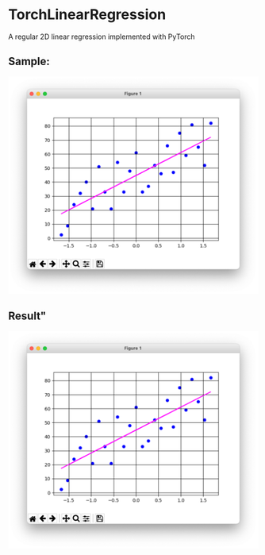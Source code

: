 # TorchLinearRegression
A regular 2D linear regression implemented with PyTorch

## Sample:
![alt text](https://github.com/YaKalmar0/TorchLinearRegression/blob/main/Result.png)
## Result"
![alt text](https://github.com/YaKalmar0/TorchLinearRegression/blob/main/Result.png)
